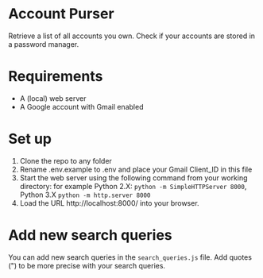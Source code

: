 #  Account Purser
Retrieve a list of all accounts you own. Check if your accounts are stored in a password manager.

# Requirements
* A (local) web server
* A Google account with Gmail enabled

# Set up
1. Clone the repo to any folder
2. Rename .env.example to .env and place your Gmail Client_ID in this file
3. Start the web server using the following command from your working directory: for example Python 2.X: `python -m SimpleHTTPServer 8000`, Python 3.X `python -m http.server 8000`
4. Load the URL http://localhost:8000/ into your browser.

# Add new search queries
You can add new search queries in the `search_queries.js` file. Add quotes (") to be more precise with your search queries.
